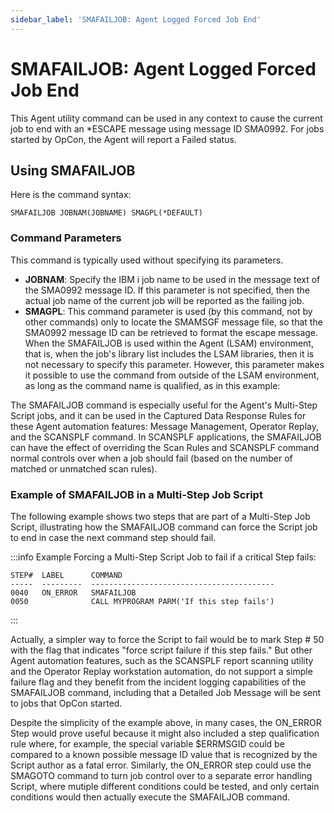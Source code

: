 ```yaml
---
sidebar_label: 'SMAFAILJOB: Agent Logged Forced Job End'
---
```


# SMAFAILJOB: Agent Logged Forced Job End

This Agent utility command can be used in any context to cause the current job to end with an \*ESCAPE message using message ID SMA0992. For jobs started by OpCon, the Agent will report a Failed status.

## Using SMAFAILJOB

Here is the command syntax:
```
SMAFAILJOB JOBNAM(JOBNAME) SMAGPL(*DEFAULT)
```
### Command Parameters

This command is typically used without specifying its parameters.

- **JOBNAM**: Specify the IBM i job name to be used in the message text of the SMA0992 message ID. If this parameter is not specified, then the actual job name of the current job will be reported as the failing job.
- **SMAGPL**: This command parameter is used (by this command, not by other commands) only to locate the SMAMSGF message file, so that the SMA0992 message ID can be retrieved to format the escape message. When the SMAFAILJOB is used within the Agent (LSAM) environment, that is, when the job's library list includes the LSAM libraries, then it is not necessary to specify this parameter. However, this parameter makes it possible to use the command from outside of the  LSAM environment, as long as the command name is qualified, as in this example:

The SMAFAILJOB command is especially useful for the Agent's Multi-Step Script jobs, and it can be used in the Captured Data Response Rules for these Agent automation features: Message Management, Operator Replay, and the SCANSPLF command. In SCANSPLF applications, the SMAFAILJOB can have the effect of overriding the Scan Rules and SCANSPLF command normal controls over when a job should fail (based on the number of matched or unmatched scan rules).

### Example of SMAFAILJOB in a Multi-Step Job Script

The following example shows two steps that are part of a Multi-Step Job Script, illustrating how the SMAFAILJOB command can force the Script job to end in case the next command step should fail.

:::info Example 
Forcing a Multi-Step Script Job to fail if a critical Step fails: 
```
STEP#  LABEL      COMMAND 
-----  ---------  -----------------------------------------
0040   ON_ERROR   SMAFAILJOB 
0050              CALL MYPROGRAM PARM('If this step fails') 
```
:::

Actually, a simpler way to force the Script to fail would be to mark Step # 50 with the flag that indicates "force script failure if this step fails."  But other Agent automation features, such as the SCANSPLF report scanning utility and the Operator Replay workstation automation, do not support a simple failure flag and they benefit from the incident logging capabilities of the SMAFAILJOB command, including that a Detailed Job Message will be sent to jobs that OpCon started.

Despite the simplicity of the example above, in many cases, the ON_ERROR Step would prove useful because it might also included a step qualification rule where, for example, the special variable $ERRMSGID could be compared to a known possible message ID value that is recognized by the Script author as a fatal error. Similarly, the ON_ERROR step could use the SMAGOTO command to turn job control over to a separate error handling Script, where mutiple different conditions could be tested, and only certain conditions would then actually execute the SMAFAILJOB command.

